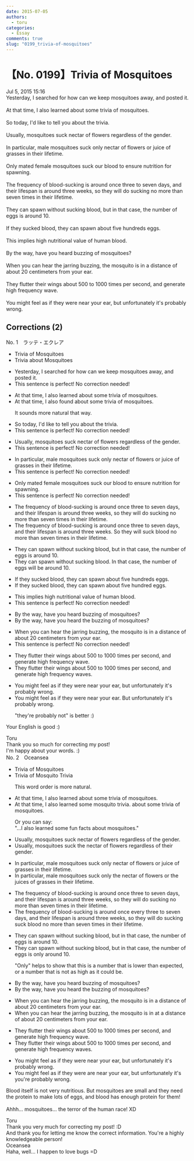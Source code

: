 ```yaml
---
date: 2015-07-05
authors:
  - toru
categories:
  - Essay
comments: true
slug: "0199_trivia-of-mosquitoes"
---
```


# 【No. 0199】Trivia of Mosquitoes
<div class="date">Jul 5, 2015 15:16</div>
<div id="post"><div id="body_show_ori">
Yesterday, I searched for how can we keep mosquitoes away, and posted it.<br/><br/>At that time,  I also learned about some trivia of mosquitoes.<br/><br/>So today, I'd like to tell you about the trivia.<br/><br/>Usually, mosquitoes suck nectar of flowers regardless of the gender.<br/><br/>In particular, male mosquitoes suck only nectar of flowers or juice of grasses in their lifetime.<br/><br/>Only mated female mosquitoes suck our blood to ensure nutrition for spawning.<br/><br/>The frequency of blood-sucking is around once three to seven days, and their lifespan is around three weeks, so they will do sucking no more than seven times in their lifetime.<br/><br/>They can spawn without sucking blood, but in that case, the number of eggs is around 10.<br/><br/>If they sucked blood, they can spawn about five hundreds eggs.<br/><br/>This implies high nutritional value of human blood.<br/><br/>By the way, have you heard buzzing of mosquitoes?<br/><br/>When you can hear the jarring buzzing, the mosquito is  in a distance of about 20 centimeters from your ear.<br/><br/>They flutter their wings about 500 to 1000 times per second, and generate high frequency wave.<br/><br/>You might feel as if they were near your ear, but unfortunately it's probably wrong.
</div></div>

<!-- more -->


## Corrections (2)
<div id="block"><div class="first_name"> No. 1　<span class="just_name">ラッテ・エクレア</span></div><div id="block2">
<ul class="correction_field">
<li class="incorrect">Trivia of Mosquitoes</li>
<li class="corrected correct">
Trivia about Mosquitoes
</li>
</ul>
<ul class="correction_field">
<li class="incorrect">Yesterday, I searched for how can we keep mosquitoes away, and posted it.</li>
<li class="corrected perfect">This sentence is perfect! No correction needed!</li>
</ul>
<ul class="correction_field">
<li class="incorrect">At that time,  I also learned about some trivia of mosquitoes.</li>
<li class="corrected correct">
At that time, I also found about some trivia of mosquitoes.
<p class="correction_comment">It sounds more natural that way.</p>
</li>
</ul>
<ul class="correction_field">
<li class="incorrect">So today, I'd like to tell you about the trivia.</li>
<li class="corrected perfect">This sentence is perfect! No correction needed!</li>
</ul>
<ul class="correction_field">
<li class="incorrect">Usually, mosquitoes suck nectar of flowers regardless of the gender.</li>
<li class="corrected perfect">This sentence is perfect! No correction needed!</li>
</ul>
<ul class="correction_field">
<li class="incorrect">In particular, male mosquitoes suck only nectar of flowers or juice of grasses in their lifetime.</li>
<li class="corrected perfect">This sentence is perfect! No correction needed!</li>
</ul>
<ul class="correction_field">
<li class="incorrect">Only mated female mosquitoes suck our blood to ensure nutrition for spawning.</li>
<li class="corrected perfect">This sentence is perfect! No correction needed!</li>
</ul>
<ul class="correction_field">
<li class="incorrect">The frequency of blood-sucking is around once three to seven days, and their lifespan is around three weeks, so they will do sucking no more than seven times in their lifetime.</li>
<li class="corrected correct">
The frequency of blood-sucking is around once three to seven days, and their lifespan is around three weeks. So they will suck blood no more than seven times in their lifetime.
</li>
</ul>
<ul class="correction_field">
<li class="incorrect">They can spawn without sucking blood, but in that case, the number of eggs is around 10.</li>
<li class="corrected correct">
They can spawn without sucking blood. In that case, the number of eggs will be around 10.
</li>
</ul>
<ul class="correction_field">
<li class="incorrect">If they sucked blood, they can spawn about five hundreds eggs.</li>
<li class="corrected correct">
If they sucked blood, they can spawn about five hundred eggs.
</li>
</ul>
<ul class="correction_field">
<li class="incorrect">This implies high nutritional value of human blood.</li>
<li class="corrected perfect">This sentence is perfect! No correction needed!</li>
</ul>
<ul class="correction_field">
<li class="incorrect">By the way, have you heard buzzing of mosquitoes?</li>
<li class="corrected correct">
By the way, have you heard the buzzing of mosquitoes?
</li>
</ul>
<ul class="correction_field">
<li class="incorrect">When you can hear the jarring buzzing, the mosquito is  in a distance of about 20 centimeters from your ear.</li>
<li class="corrected perfect">This sentence is perfect! No correction needed!</li>
</ul>
<ul class="correction_field">
<li class="incorrect">They flutter their wings about 500 to 1000 times per second, and generate high frequency wave.</li>
<li class="corrected correct">
They flutter their wings about 500 to 1000 times per second, and generate high frequency waves.
</li>
</ul>
<ul class="correction_field">
<li class="incorrect">You might feel as if they were near your ear, but unfortunately it's probably wrong.</li>
<li class="corrected correct">
You might feel as if they were near your ear. But unfortunately <span class="f_blue">it's probably wrong.</span>
<p class="correction_comment">"they're probably not" is better :)</p>
</li>
</ul>
<p class="comment_small">
 Your English is good :)
</p>

</div><div class="name"><span class="just_name">Toru</span><br>
Thank you so much for correcting my post!<br/>I'm happy about your words. :)
</div>
</div>
<div id="block"><div class="first_name"> No. 2　<span class="just_name">Oceansea</span></div><div id="block2">
<ul class="correction_field">
<li class="incorrect">Trivia of Mosquitoes</li>
<li class="corrected correct">
<span class="f_gray"><span class="sline">Trivia of </span></span>Mosquit<span class="f_blue">o</span> Trivia
<p class="correction_comment">This word order is more natural.</p>
</li>
</ul>
<ul class="correction_field">
<li class="incorrect">At that time,  I also learned about some trivia of mosquitoes.</li>
<li class="corrected correct">
At that time, I also learned <span class="f_blue">some mosquito trivia</span>. <span class="f_gray"><span class="sline">about some trivia of mosquitoes.</span></span>
<p class="correction_comment">Or you can say:<br/>"...I also learned some fun facts about mosquitoes."</p>
</li>
</ul>
<ul class="correction_field">
<li class="incorrect">Usually, mosquitoes suck nectar of flowers regardless of the gender.</li>
<li class="corrected correct">
Usually, mosquitoes suck <span class="f_blue">the </span>nectar of flowers regardless of the<span class="f_red">ir</span> gender.
</li>
</ul>
<ul class="correction_field">
<li class="incorrect">In particular, male mosquitoes suck only nectar of flowers or juice of grasses in their lifetime.</li>
<li class="corrected correct">
In particular, male mosquitoes suck only <span class="f_blue">the </span>nectar of flowers or <span class="f_blue">the </span>juice<span class="f_red">s</span> of grasses in their lifetime.
</li>
</ul>
<ul class="correction_field">
<li class="incorrect">The frequency of blood-sucking is around once three to seven days, and their lifespan is around three weeks, so they will do sucking no more than seven times in their lifetime.</li>
<li class="corrected correct">
The frequency of blood-sucking is around once <span class="f_blue">every </span>three to seven days, and their lifespan is around three weeks, so they will <span class="f_red"><span class="sline">do sucking</span></span> <span class="f_blue">suck blood</span> no more than seven times in their lifetime.
</li>
</ul>
<ul class="correction_field">
<li class="incorrect">They can spawn without sucking blood, but in that case, the number of eggs is around 10.</li>
<li class="corrected correct">
They can spawn without sucking blood, but in that case, the number of eggs is <span class="f_blue">only</span> around 10.
<p class="correction_comment">"Only" helps to show that this is a number that is lower than expected, or a number that is not as high as it could be.</p>
</li>
</ul>
<ul class="correction_field">
<li class="incorrect">By the way, have you heard buzzing of mosquitoes?</li>
<li class="corrected correct">
By the way, have you heard <span class="f_blue">the </span>buzzing of mosquitoes?
</li>
</ul>
<ul class="correction_field">
<li class="incorrect">When you can hear the jarring buzzing, the mosquito is  in a distance of about 20 centimeters from your ear.</li>
<li class="corrected correct">
When you can hear the jarring buzzing, the mosquito is <span class="f_gray"><span class="sline">in </span></span><span class="f_red">at </span>a distance of about 20 centimeters from your ear.
</li>
</ul>
<ul class="correction_field">
<li class="incorrect">They flutter their wings about 500 to 1000 times per second, and generate high frequency wave.</li>
<li class="corrected correct">
They flutter their wings about 500 to 1000 times per second, and generate high frequency wave<span class="f_red">s</span>.
</li>
</ul>
<ul class="correction_field">
<li class="incorrect">You might feel as if they were near your ear, but unfortunately it's probably wrong.</li>
<li class="corrected correct">
You might feel as if they <span class="f_gray"><span class="sline">were </span></span><span class="f_red">are </span>near your ear, but unfortunately it's <span class="f_blue">you're </span>probably wrong.
</li>
</ul>
<p class="comment_small">
 Blood itself is not very nutritious. But mosquitoes are small and they need the protein to make lots of eggs, and blood has enough protein for them!
 <br/>
 <br/>
 Ahhh... mosquitoes... the terror of the human race! XD
</p>

</div><div class="name"><span class="just_name">Toru</span><br>
Thank you very much for correcting my post! :D<br/>And thank you for letting me know the correct information. You're a highly knowledgeable person!
</div>
<div class="name"><span class="just_name">Oceansea</span><br>
Haha, well... I happen to love bugs =D
</div>
</div>
